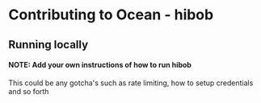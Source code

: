 # Contributing to Ocean - hibob

## Running locally

#### NOTE: Add your own instructions of how to run hibob

This could be any gotcha's such as rate limiting, how to setup credentials and so forth
